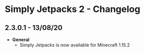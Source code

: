 # Simply Jetpacks 2 - Changelog

## 2.3.0.1 - 13/08/20
* **General**
    - Simply Jetpacks is now available for Minecraft 1.15.2
